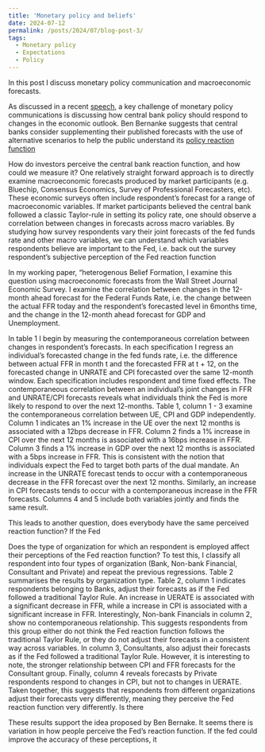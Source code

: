 ```yaml
---
title: 'Monetary policy and beliefs'
date: 2024-07-12
permalink: /posts/2024/07/blog-post-3/
tags:
  - Monetary policy
  - Expectations
  - Policy
---
```



In this post I discuss monetary policy communication and macroeconomic forecasts.


As discussed in a recent [speech](https://www.federalreserve.gov/newsevents/speech/cook20240710a.htm), a key challenge of monetary policy communications is discussing how central bank policy should respond to changes in the economic outlook. Ben Bernanke suggests that central banks consider supplementing their published forecasts with the use of alternative scenarios to help the public understand its [policy reaction function]( https://www.bankofengland.co.uk/independent-evaluation-office/forecasting-for-monetary-policy-making-and-communication-at-the-bank-of-england-a-review/forecasting-for-monetary-policy-making-and-communication-at-the-bank-of-england-a-review)

How do investors perceive the central bank reaction function, and how could we measure it? One relatively straight forward approach is to directly examine macroeconomic forecasts produced by market participants (e.g. Bluechip, Consensus Economics, Survey of Professional Forecasters, etc). These economic surveys often include respondent’s forecast for a range of macroeconomic variables. If market participants believed the central bank followed a classic Taylor-rule in setting its policy rate, one should observe a correlation between changes in forecasts across macro variables. By studying how survey respondents vary their joint forecasts of the fed funds rate and other macro variables, we can understand which variables respondents believe are important to the Fed, i.e. back out the survey respondent’s subjective perception of the Fed reaction function

In my working paper, “heterogenous Belief Formation, I examine this question using macroeconomic forecasts from the Wall Street Journal Economic Survey. I examine the correlation between changes in the 12-month ahead forecast for the Federal Funds Rate, i.e. the change between the actual FFR today and the respondent’s forecasted level in 6months time, and the change in the 12-month ahead forecast for GDP and Unemployment. 

In table 1 I begin by measuring the contemporaneous correlation between changes in respondent’s forecasts. In each specification I regress an individual’s forecasted change in the fed funds
rate, i.e. the difference between actual FFR in month t and the forecasted FFR at t + 12,
on the forecasted change in UNRATE and CPI forecasted over the same 12-month window. Each specification includes respondent and time fixed effects. The contemporaneous correlation
between an individual’s joint changes in FFR and UNRATE/CPI forecasts reveals
what individuals think the Fed is more likely to respond to over the next 12-months. Table
1, column 1 - 3 examine the contemporaneous correlation between UE, CPI and GDP
independently. Column 1 indicates an 1% increase in the UE over the next 12 months is
associated with a 12bps decrease in FFR. Column 2 finds a 1% increase in CPI over the
next 12 months is associated with a 16bps increase in FFR. Column 3 finds a 1% increase in
GDP over the next 12 months is associated with a 5bps increase in FFR. This is consistent
with the notion that individuals expect the Fed to target both parts of the dual mandate.
An increase in the UNRATE forecast tends to occur with a contemporaneous decrease in
the FFR forecast over the next 12 months. Similarly, an increase in CPI forecasts tends to
occur with a contemporaneous increase in the FFR forecasts. Columns 4 and 5 include both
variables jointly and finds the same result.

This leads to another question, does everybody have the same perceived reaction function? If the Fed 


Does the type of organization for which an respondent is employed
affect their perceptions of the Fed reaction function? To test this, I classify all respondent
into four types of organization (Bank, Non-bank Financial, Consultant and Private) and
repeat the previous regressions. Table 2 summarises the results by organization type. Table
2, column 1 indicates respondents belonging to Banks, adjust their forecasts as if the Fed
followed a traditional Taylor Rule. An increase in UERATE is associated with a significant
decrease in FFR, while a increase in CPI is associated with a significant increase in FFR.
Interestingly, Non-bank Financials in column 2, show no contemporaneous relationship. This
suggests respondents from this group either do not think the Fed reaction function follows
the traditional Taylor Rule, or they do not adjust their forecasts in a consistent way across
variables. In column 3, Consultants, also adjust their forecasts as if the Fed followed a
traditional Taylor Rule. However, it is interesting to note, the stronger relationship between
CPI and FFR forecasts for the Consultant group. Finally, column 4 reveals forecasts by
Private respondents respond to changes in CPI, but not to changes in UERATE. Taken
together, this suggests that respondents from different organizations adjust their forecasts
very differently, meaning they perceive the Fed reaction function very differently. Is there

These results support the idea proposed by Ben Bernake. It seems there is variation in how people perceive the Fed’s reaction function. If the fed could improve the accuracy of these perceptions, it 
